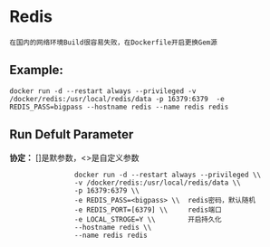 Redis
===

    在国内的网络环境Build很容易失败，在Dockerfile开启更换Gem源

## Example:

    docker run -d --restart always --privileged -v /docker/redis:/usr/local/redis/data -p 16379:6379  -e REDIS_PASS=bigpass --hostname redis --name redis redis

## Run Defult Parameter
**协定：** []是默参数，<>是自定义参数

					docker run -d --restart always --privileged \\
					-v /docker/redis:/usr/local/redis/data \\
					-p 16379:6379 \\
					-e REDIS_PASS=<bigpass> \\  redis密码，默认随机
					-e REDIS_PORT=[6379] \\     redis端口
					-e LOCAL_STROGE=Y \\        开启持久化
					--hostname redis \\
					--name redis redis

